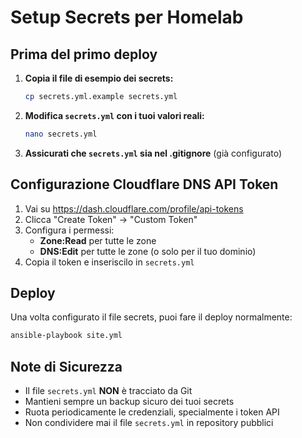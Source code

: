 # Setup Secrets per Homelab

## Prima del primo deploy

1. **Copia il file di esempio dei secrets:**
   ```bash
   cp secrets.yml.example secrets.yml
   ```

2. **Modifica `secrets.yml` con i tuoi valori reali:**
   ```bash
   nano secrets.yml
   ```

3. **Assicurati che `secrets.yml` sia nel .gitignore** (già configurato)

## Configurazione Cloudflare DNS API Token

1. Vai su https://dash.cloudflare.com/profile/api-tokens
2. Clicca "Create Token" -> "Custom Token"
3. Configura i permessi:
   - **Zone:Read** per tutte le zone
   - **DNS:Edit** per tutte le zone (o solo per il tuo dominio)
4. Copia il token e inseriscilo in `secrets.yml`

## Deploy

Una volta configurato il file secrets, puoi fare il deploy normalmente:

```bash
ansible-playbook site.yml
```

## Note di Sicurezza

- Il file `secrets.yml` **NON** è tracciato da Git
- Mantieni sempre un backup sicuro dei tuoi secrets
- Ruota periodicamente le credenziali, specialmente i token API
- Non condividere mai il file `secrets.yml` in repository pubblici
